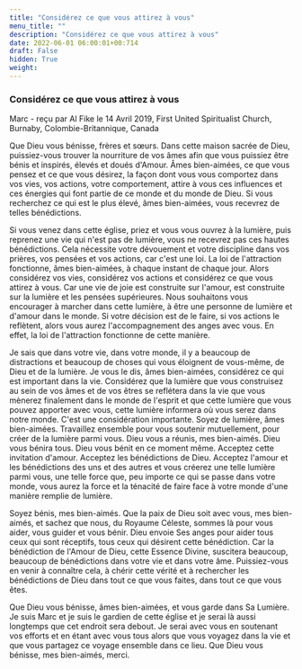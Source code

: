 ```yaml
---
title: "Considérez ce que vous attirez à vous"
menu_title: ""
description: "Considérez ce que vous attirez à vous"
date: 2022-06-01 06:00:01+00:714
draft: False
hidden: True
weight:
---
```

### Considérez ce que vous attirez à vous

Marc - reçu par Al Fike le 14 Avril 2019, First United Spiritualist Church, Burnaby, Colombie-Britannique, Canada

Que Dieu vous bénisse, frères et sœurs. Dans cette maison sacrée de Dieu, puissiez-vous trouver la nourriture de vos âmes afin que vous puissiez être bénis et inspirés, élevés et doués d'Amour. Âmes bien-aimées, ce que vous pensez et ce que vous désirez, la façon dont vous vous comportez dans vos vies, vos actions, votre comportement, attire à vous ces influences et ces énergies qui font partie de ce monde et du monde de Dieu. Si vous recherchez ce qui est le plus élevé, âmes bien-aimées, vous recevrez de telles bénédictions.

Si vous venez dans cette église, priez et vous vous ouvrez à la lumière, puis reprenez une vie qui n'est pas de lumière, vous ne recevrez pas ces hautes bénédictions. Cela nécessite votre dévouement et votre discipline dans vos prières, vos pensées et vos actions, car c'est une loi. La loi de l'attraction fonctionne, âmes bien-aimées, à chaque instant de chaque jour. Alors considérez vos vies, considérez vos actions et considérez ce que vous attirez à vous. Car une vie de joie est construite sur l'amour, est construite sur la lumière et les pensées supérieures. Nous souhaitons vous encourager à marcher dans cette lumière, à être une personne de lumière et d'amour dans le monde. Si votre décision est de le faire, si vos actions le reflètent, alors vous aurez l'accompagnement des anges avec vous. En effet, la loi de l'attraction fonctionne de cette manière.

Je sais que dans votre vie, dans votre monde, il y a beaucoup de distractions et beaucoup de choses qui vous éloignent de vous-même, de Dieu et de la lumière. Je vous le dis, âmes bien-aimées, considérez ce qui est important dans la vie. Considérez que la lumière que vous construisez au sein de vos âmes et de vos êtres se reflétera dans la vie que vous mènerez finalement dans le monde de l'esprit et que cette lumière que vous pouvez apporter avec vous, cette lumière informera où vous serez dans notre monde. C'est une considération importante. Soyez de lumière, âmes bien-aimées. Travaillez ensemble pour vous soutenir mutuellement, pour créer de la lumière parmi vous. Dieu vous a réunis, mes bien-aimés. Dieu vous bénira tous. Dieu vous bénit en ce moment même. Acceptez cette invitation d'amour. Acceptez les bénédictions de Dieu. Acceptez l'amour et les bénédictions des uns et des autres et vous créerez une telle lumière parmi vous, une telle force que, peu importe ce qui se passe dans votre monde, vous aurez la force et la ténacité de faire face à votre monde d'une manière remplie de lumière.

Soyez bénis, mes bien-aimés. Que la paix de Dieu soit avec vous, mes bien-aimés, et sachez que nous, du Royaume Céleste, sommes là pour vous aider, vous guider et vous bénir. Dieu envoie Ses anges pour aider tous ceux qui sont réceptifs, tous ceux qui désirent cette bénédiction. Car la bénédiction de l'Amour de Dieu, cette Essence Divine, suscitera beaucoup, beaucoup de bénédictions dans votre vie et dans votre âme. Puissiez-vous en venir à connaître cela, à chérir cette vérité et à rechercher les bénédictions de Dieu dans tout ce que vous faites, dans tout ce que vous êtes.

Que Dieu vous bénisse, âmes bien-aimées, et vous garde dans Sa Lumière. Je suis Marc et je suis le gardien de cette église et je serai là aussi longtemps que cet endroit sera debout. Je serai avec vous en soutenant vos efforts et en étant avec vous tous alors que vous voyagez dans la vie et que vous partagez ce voyage ensemble dans ce lieu. Que Dieu vous bénisse, mes bien-aimés, merci.
